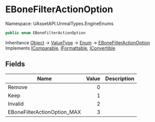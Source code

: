 # EBoneFilterActionOption

Namespace: UAssetAPI.UnrealTypes.EngineEnums

```csharp
public enum EBoneFilterActionOption
```

Inheritance [Object](https://docs.microsoft.com/en-us/dotnet/api/system.object) → [ValueType](https://docs.microsoft.com/en-us/dotnet/api/system.valuetype) → [Enum](https://docs.microsoft.com/en-us/dotnet/api/system.enum) → [EBoneFilterActionOption](./uassetapi.unrealtypes.engineenums.ebonefilteractionoption.md)<br>
Implements [IComparable](https://docs.microsoft.com/en-us/dotnet/api/system.icomparable), [IFormattable](https://docs.microsoft.com/en-us/dotnet/api/system.iformattable), [IConvertible](https://docs.microsoft.com/en-us/dotnet/api/system.iconvertible)

## Fields

| Name | Value | Description |
| --- | --: | --- |
| Remove | 0 |  |
| Keep | 1 |  |
| Invalid | 2 |  |
| EBoneFilterActionOption_MAX | 3 |  |

